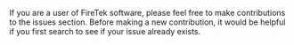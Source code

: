 If you are a user of FireTek software, please feel free to make contributions to the issues section.  Before making a new contribution, it would be helpful if you first search to see if your issue already exists.
